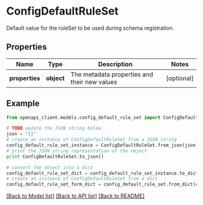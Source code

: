 # ConfigDefaultRuleSet

Default value for the ruleSet to be used during schema registration.

## Properties
Name | Type | Description | Notes
------------ | ------------- | ------------- | -------------
**properties** | **object** | The metadata properties and their new values | [optional] 

## Example

```python
from openapi_client.models.config_default_rule_set import ConfigDefaultRuleSet

# TODO update the JSON string below
json = "{}"
# create an instance of ConfigDefaultRuleSet from a JSON string
config_default_rule_set_instance = ConfigDefaultRuleSet.from_json(json)
# print the JSON string representation of the object
print ConfigDefaultRuleSet.to_json()

# convert the object into a dict
config_default_rule_set_dict = config_default_rule_set_instance.to_dict()
# create an instance of ConfigDefaultRuleSet from a dict
config_default_rule_set_form_dict = config_default_rule_set.from_dict(config_default_rule_set_dict)
```
[[Back to Model list]](../ccloud/README.md#documentation-for-models) [[Back to API list]](../ccloud/README.md#documentation-for-api-endpoints) [[Back to README]](../ccloud/README.md)


